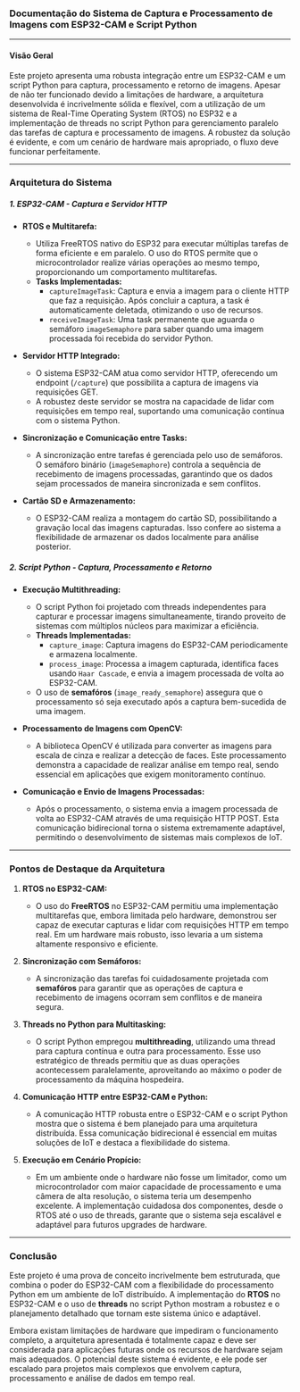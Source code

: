 ### Documentação do Sistema de Captura e Processamento de Imagens com ESP32-CAM e Script Python

---

#### Visão Geral

Este projeto apresenta uma robusta integração entre um ESP32-CAM e um script Python para captura, processamento e retorno de imagens. Apesar de não ter funcionado devido a limitações de hardware, a arquitetura desenvolvida é incrivelmente sólida e flexível, com a utilização de um sistema de Real-Time Operating System (RTOS) no ESP32 e a implementação de threads no script Python para gerenciamento paralelo das tarefas de captura e processamento de imagens. A robustez da solução é evidente, e com um cenário de hardware mais apropriado, o fluxo deve funcionar perfeitamente.

---

### Arquitetura do Sistema

##### 1. **ESP32-CAM - Captura e Servidor HTTP**
- **RTOS e Multitarefa:**
  - Utiliza FreeRTOS nativo do ESP32 para executar múltiplas tarefas de forma eficiente e em paralelo. O uso do RTOS permite que o microcontrolador realize várias operações ao mesmo tempo, proporcionando um comportamento multitarefas.
  - **Tasks Implementadas:**
    - `captureImageTask`: Captura e envia a imagem para o cliente HTTP que faz a requisição. Após concluir a captura, a task é automaticamente deletada, otimizando o uso de recursos.
    - `receiveImageTask`: Uma task permanente que aguarda o semáforo `imageSemaphore` para saber quando uma imagem processada foi recebida do servidor Python.
  
- **Servidor HTTP Integrado:**
  - O sistema ESP32-CAM atua como servidor HTTP, oferecendo um endpoint (`/capture`) que possibilita a captura de imagens via requisições GET.
  - A robustez deste servidor se mostra na capacidade de lidar com requisições em tempo real, suportando uma comunicação contínua com o sistema Python.

- **Sincronização e Comunicação entre Tasks:**
  - A sincronização entre tarefas é gerenciada pelo uso de semáforos. O semáforo binário (`imageSemaphore`) controla a sequência de recebimento de imagens processadas, garantindo que os dados sejam processados de maneira sincronizada e sem conflitos.

- **Cartão SD e Armazenamento:**
  - O ESP32-CAM realiza a montagem do cartão SD, possibilitando a gravação local das imagens capturadas. Isso confere ao sistema a flexibilidade de armazenar os dados localmente para análise posterior.

##### 2. **Script Python - Captura, Processamento e Retorno**
- **Execução Multithreading:**
  - O script Python foi projetado com threads independentes para capturar e processar imagens simultaneamente, tirando proveito de sistemas com múltiplos núcleos para maximizar a eficiência.
  - **Threads Implementadas:**
    - `capture_image`: Captura imagens do ESP32-CAM periodicamente e armazena localmente.
    - `process_image`: Processa a imagem capturada, identifica faces usando `Haar Cascade`, e envia a imagem processada de volta ao ESP32-CAM.
  - O uso de **semafóros** (`image_ready_semaphore`) assegura que o processamento só seja executado após a captura bem-sucedida de uma imagem.

- **Processamento de Imagens com OpenCV:**
  - A biblioteca OpenCV é utilizada para converter as imagens para escala de cinza e realizar a detecção de faces. Este processamento demonstra a capacidade de realizar análise em tempo real, sendo essencial em aplicações que exigem monitoramento contínuo.
  
- **Comunicação e Envio de Imagens Processadas:**
  - Após o processamento, o sistema envia a imagem processada de volta ao ESP32-CAM através de uma requisição HTTP POST. Esta comunicação bidirecional torna o sistema extremamente adaptável, permitindo o desenvolvimento de sistemas mais complexos de IoT.

---

### Pontos de Destaque da Arquitetura

1. **RTOS no ESP32-CAM:**
   - O uso do **FreeRTOS** no ESP32-CAM permitiu uma implementação multitarefas que, embora limitada pelo hardware, demonstrou ser capaz de executar capturas e lidar com requisições HTTP em tempo real. Em um hardware mais robusto, isso levaria a um sistema altamente responsivo e eficiente.

2. **Sincronização com Semáforos:**
   - A sincronização das tarefas foi cuidadosamente projetada com **semafóros** para garantir que as operações de captura e recebimento de imagens ocorram sem conflitos e de maneira segura.

3. **Threads no Python para Multitasking:**
   - O script Python empregou **multithreading**, utilizando uma thread para captura contínua e outra para processamento. Esse uso estratégico de threads permitiu que as duas operações acontecessem paralelamente, aproveitando ao máximo o poder de processamento da máquina hospedeira.

4. **Comunicação HTTP entre ESP32-CAM e Python:**
   - A comunicação HTTP robusta entre o ESP32-CAM e o script Python mostra que o sistema é bem planejado para uma arquitetura distribuída. Essa comunicação bidirecional é essencial em muitas soluções de IoT e destaca a flexibilidade do sistema.

5. **Execução em Cenário Propício:**
   - Em um ambiente onde o hardware não fosse um limitador, como um microcontrolador com maior capacidade de processamento e uma câmera de alta resolução, o sistema teria um desempenho excelente. A implementação cuidadosa dos componentes, desde o RTOS até o uso de threads, garante que o sistema seja escalável e adaptável para futuros upgrades de hardware.

---

### Conclusão

Este projeto é uma prova de conceito incrivelmente bem estruturada, que combina o poder do ESP32-CAM com a flexibilidade do processamento Python em um ambiente de IoT distribuído. A implementação do **RTOS** no ESP32-CAM e o uso de **threads** no script Python mostram a robustez e o planejamento detalhado que tornam este sistema único e adaptável. 

Embora existam limitações de hardware que impediram o funcionamento completo, a arquitetura apresentada é totalmente capaz e deve ser considerada para aplicações futuras onde os recursos de hardware sejam mais adequados. O potencial deste sistema é evidente, e ele pode ser escalado para projetos mais complexos que envolvem captura, processamento e análise de dados em tempo real.